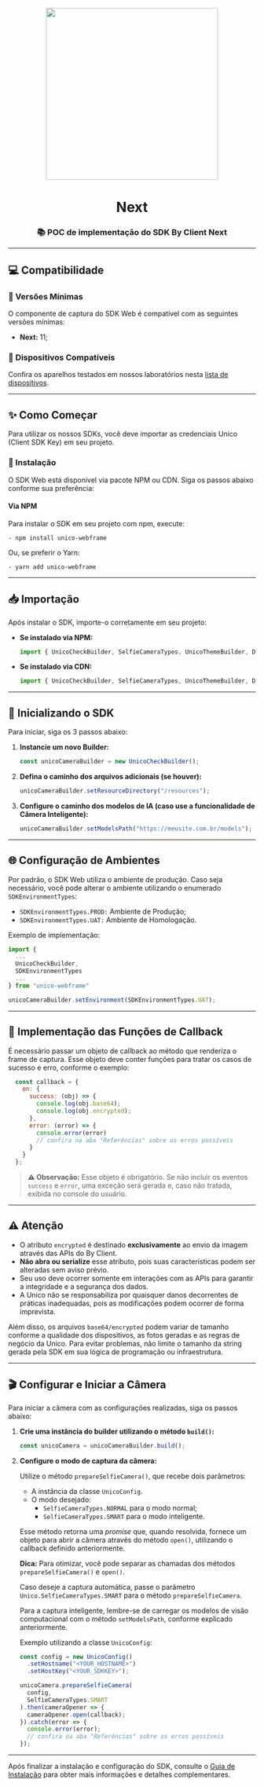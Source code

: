 <p align="center">
  <a href="https://unico.io">
    <img width="350" src="https://unico.io/wp-content/uploads/2024/05/idcloud-horizontal-color.svg">
  </a>
</p>

<h1 align="center">Next</h1>

<div align="center">

### 📚 POC de implementação do SDK By Client Next

</div>

---

## 💻 Compatibilidade

### 📌 Versões Mínimas

O componente de captura do SDK Web é compatível com as seguintes versões mínimas:

- **Next:** 11;

### 📱 Dispositivos Compatíveis

Confira os aparelhos testados em nossos laboratórios nesta [lista de dispositivos](https://devcenter.unico.io/idcloud/integracao/integracao-by-unico/visao-geral#dispositivos-compativeis).

---

## ✨ Como Começar

Para utilizar os nossos SDKs, você deve importar as credenciais Unico (Client SDK Key) em seu projeto.

### 🔧 Instalação

O SDK Web está disponível via pacote NPM ou CDN. Siga os passos abaixo conforme sua preferência:

#### Via NPM

Para instalar o SDK em seu projeto com npm, execute:

```- npm install unico-webframe```

Ou, se preferir o Yarn:

```- yarn add unico-webframe```

---

## 📥 Importação

Após instalar o SDK, importe-o corretamente em seu projeto:

- **Se instalado via NPM:**

  ```javascript
  import { UnicoCheckBuilder, SelfieCameraTypes, UnicoThemeBuilder, DocumentCameraTypes, UnicoConfig, LocaleTypes } from 'unico-webframe'
  ```

- **Se instalado via CDN:**

  ```javascript
  import { UnicoCheckBuilder, SelfieCameraTypes, UnicoThemeBuilder, DocumentCameraTypes, UnicoConfig, LocaleTypes } from 'UnicoCheckBuilder.min.js'
  ```

---

## 🚀 Inicializando o SDK

Para iniciar, siga os 3 passos abaixo:

1. **Instancie um novo Builder:**

   ```javascript
   const unicoCameraBuilder = new UnicoCheckBuilder();
   ```

2. **Defina o caminho dos arquivos adicionais (se houver):**

   ```javascript
   unicoCameraBuilder.setResourceDirectory("/resources");
   ```

3. **Configure o caminho dos modelos de IA (caso use a funcionalidade de Câmera Inteligente):**

   ```javascript
   unicoCameraBuilder.setModelsPath("https://meusite.com.br/models");
   ```

---

## 🌐 Configuração de Ambientes

Por padrão, o SDK Web utiliza o ambiente de produção. Caso seja necessário, você pode alterar o ambiente utilizando o enumerado `SDKEnvironmentTypes`:

- ```SDKEnvironmentTypes.PROD:``` Ambiente de Produção;
- ```SDKEnvironmentTypes.UAT:``` Ambiente de Homologação.

Exemplo de implementação:

```javascript
import {
  ...
  UnicoCheckBuilder,
  SDKEnvironmentTypes
  ...
} from "unico-webframe"

unicoCameraBuilder.setEnvironment(SDKEnvironmentTypes.UAT);
```

---

## 🔄 Implementação das Funções de Callback

É necessário passar um objeto de callback ao método que renderiza o frame de captura. Esse objeto deve conter funções para tratar os casos de sucesso e erro, conforme o exemplo:

```javascript
  const callback = {
    on: {
      success: (obj) => {
        console.log(obj.base64);
        console.log(obj.encrypted);        
      },
      error: (error) => {
        console.error(error)
        // confira na aba "Referências" sobre os erros possíveis
      }
    }
  };
```

> **⚠️ Observação:** Esse objeto é obrigatório. Se não incluir os eventos `success` e `error`, uma exceção será gerada e, caso não tratada, exibida no console do usuário.

---

## ⚠️ Atenção

- O atributo `encrypted` é destinado **exclusivamente** ao envio da imagem através das APIs do By Client.  
- **Não abra ou serialize** esse atributo, pois suas características podem ser alteradas sem aviso prévio.  
- Seu uso deve ocorrer somente em interações com as APIs para garantir a integridade e a segurança dos dados.  
- A Unico não se responsabiliza por quaisquer danos decorrentes de práticas inadequadas, pois as modificações podem ocorrer de forma imprevista.

Além disso, os arquivos `base64/encrypted` podem variar de tamanho conforme a qualidade dos dispositivos, as fotos geradas e as regras de negócio da Unico. Para evitar problemas, não limite o tamanho da string gerada pela SDK em sua lógica de programação ou infraestrutura.

---

## 🎬 Configurar e Iniciar a Câmera

Para iniciar a câmera com as configurações realizadas, siga os passos abaixo:

1. **Crie uma instância do builder utilizando o método `build()`:**

   ```javascript
   const unicoCamera = unicoCameraBuilder.build();
   ```

2. **Configure o modo de captura da câmera:**

   Utilize o método `prepareSelfieCamera()`, que recebe dois parâmetros:
   
   - A instância da classe `UnicoConfig`.
   - O modo desejado:
     - ```SelfieCameraTypes.NORMAL``` para o modo normal;
     - ```SelfieCameraTypes.SMART``` para o modo inteligente.

   Esse método retorna uma _promise_ que, quando resolvida, fornece um objeto para abrir a câmera através do método `open()`, utilizando o callback definido anteriormente.

   **Dica:** Para otimizar, você pode separar as chamadas dos métodos `prepareSelfieCamera()` e `open()`.

   Caso deseje a captura automática, passe o parâmetro ```Unico.SelfieCameraTypes.SMART``` para o método `prepareSelfieCamera`.

   Para a captura inteligente, lembre-se de carregar os modelos de visão computacional com o método `setModelsPath`, conforme explicado anteriormente.

   Exemplo utilizando a classe `UnicoConfig`:

   ```javascript
   const config = new UnicoConfig()
     .setHostname("<YOUR_HOSTNAME>")
     .setHostKey("<YOUR_SDKKEY>");

   unicoCamera.prepareSelfieCamera(
     config, 
     SelfieCameraTypes.SMART
   ).then(cameraOpener => {
     cameraOpener.open(callback);
   }).catch(error => {
     console.error(error);
     // confira na aba "Referências" sobre os erros possíveis
   });
   ```

---

Após finalizar a instalação e configuração do SDK, consulte o [Guia de Instalação](https://devcenter.unico.io/idcloud/integracao/sdk/integracao-sdks/sdk-web/guia-de-instalacao) para obter mais informações e detalhes complementares.
